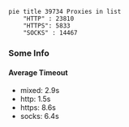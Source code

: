 
```mermaid
pie title 39734 Proxies in list
    "HTTP" : 23810
    "HTTPS": 5833
    "SOCKS" : 14467
```

### Some Info
#### Average Timeout

- mixed: 2.9s
- http: 1.5s
- https: 8.6s
- socks: 6.4s